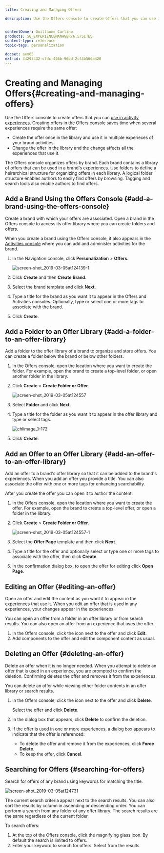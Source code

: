 ```yaml
---
title: Creating and Managing Offers

description: Use the Offers console to create offers that you can use in activity experiences


contentOwner: Guillaume Carlino
products: SG_EXPERIENCEMANAGER/6.5/SITES
content-type: reference
topic-tags: personalization

docset: aem65
exl-id: 34293432-cfdc-466b-96bd-2c43b566a420
---
```

# Creating and Managing Offers{#creating-and-managing-offers}

Use the Offers console to create offers that you can [use in activity experiences](/help/sites-authoring/content-targeting-touch.md). Creating offers in the Offers console saves time when several experiences require the same offer:

* Create the offer once in the library and use it in multiple experieces of your brand activities.
* Change the offer in the library and the change affects all the experiences that use it.

The Offers console organizes offers by brand. Each brand contains a library of offers that can be used in a brand's experiences. Use folders to define a heirarchical structure for organizing offers in each library. A logical folder structure enables authors to easily find offers by browsing. Tagging and search tools also enable authors to find offers.

## Add a Brand Using the Offers Console {#add-a-brand-using-the-offers-console}

Create a brand with which your offers are associated. Open a brand in the Offers console to access its offer library where you can create folders and offers.

When you create a brand using the Offers console, it also appears in the [Activities console](/help/sites-authoring/activitylib.md) where you can add and administer activities for the brand.

1. In the Navigation console, click **Personalization** &gt; **Offers**.

   ![screen-shot_2019-03-05at124139-1](assets/screen-shot_2019-03-05at124139-1.png)

1. Click **Create** and then **Create** **Brand**.
1. Select the brand template and click **Next**.
1. Type a title for the brand as you want it to appear in the Offers and Activities consoles. Optionally, type or select one or more tags to associate with the brand.
1. Click **Create**.

## Add a Folder to an Offer Library {#add-a-folder-to-an-offer-library}

Add a folder to the offer library of a brand to organize and store offers. You can create a folder below the brand or below other folders.

1. In the Offers console, open the location where you want to create the folder. For example, open the brand to create a top-level folder, or open another folder in the library.
1. Click **Create** &gt; **Create Folder or Offer**.

   ![screen-shot_2019-03-05at124557](assets/screen-shot_2019-03-05at124557.png)

1. Select **Folder** and click **Next**.
1. Type a title for the folder as you want it to appear in the offer library and type or select tags.

   ![chlimage_1-172](assets/chlimage_1-172.png)

1. Click **Create**.

## Add an Offer to an Offer Library {#add-an-offer-to-an-offer-library}

Add an offer to a brand's offer library so that it can be added to the brand's experiences. When you add an offer you provide a title. You can also associate the offer with one or more tags for enhancing searchability.

After you create the offer you can open it to author the content.

1. In the Offers console, open the location where you want to create the offer. For example, open the brand to create a top-level offer, or open a folder in the library.
1. Click **Create** &gt; **Create Folder or Offer**.

   ![screen-shot_2019-03-05at124557-1](assets/screen-shot_2019-03-05at124557-1.png)

1. Select the **Offer Page** template and then click **Next**.
1. Type a title for the offer and optionally select or type one or more tags to associate with the offer, then click **Create**.
1. In the confirmation dialog box, to open the offer for editing click **Open Page**.

## Editing an Offer {#editing-an-offer}

Open an offer and edit the content as you want it to appear in the experiences that use it. When you edit an offer that is used in any experiences, your changes appear in the experiences.

You can open an offer from a folder in an offer library or from search results. You can also open an offer from an experience that uses the offer.

1. In the Offers console, click the icon next to the offer and click **Edit**.
1. Add components to the offer and edit the component content as usual.

## Deleting an Offer {#deleting-an-offer}

Delete an offer when it is no longer needed. When you attempt to delete an offer that is used in an experience, you are prompted to confirm the deletion. Confirming deletes the offer and removes it from the experiences.

You can delete an offer while viewing either folder contents in an offer library or search results.

1. In the Offers console, click the icon next to the offer and click **Delete**.

   Select the offer and click **Delete**.

1. In the dialog box that appears, click **Delete** to confirm the deletion.
1. If the offer is used in one or more experiences, a dialog box appears to indicate that the offer is referenced:

    * To delete the offer and remove it from the experiences, click **Force Delete**.
    * To keep the offer, click **Cancel**.

## Searching for Offers {#searching-for-offers}

Search for offers of any brand using keywords for matching the title.

![screen-shot_2019-03-05at124731](assets/screen-shot_2019-03-05at124731.png)

The current search criteria appear next to the search results. You can also sort the results by column in ascending or descending order. You can perform a search from any folder of any offer library. The search results are the same regardless of the current folder.

To search offers:

1. At the top of the Offers console, click the magnifying glass icon. By default the search is limited to offers.
1. Enter your keyword to search for offers. Select from the results.
